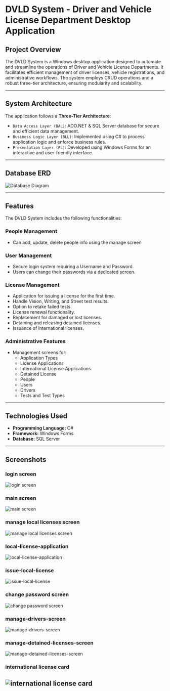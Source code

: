 # DVLD System - Driver and Vehicle License Department Desktop Application

## **Project Overview**
The DVLD System is a Windows desktop application designed to automate and streamline the operations of Driver and Vehicle License Departments. It facilitates efficient management of driver licenses, vehicle registrations, and administrative workflows. The system employs CRUD operations and a robust three-tier architecture, ensuring modularity and scalability.

---

## **System Architecture**
The application follows a **Three-Tier Architecture**:
- `Data Access Layer (DAL)`: ADO.NET & SQL Server database for secure and efficient data management.
- `Business Logic Layer (BLL)`: Implemented using C# to process application logic and enforce business rules.
- `Presentation Layer (PL)`: Developed using Windows Forms for an interactive and user-friendly interface.

---
## **Database ERD**
![Database Diagram](screenshots/DVLD%20Database%20Diagram.png)

---


## **Features**
The DVLD System includes the following functionalities:

### **People Management**
- Can add, update, delete people info using the manage screen

### **User Management**
- Secure login system requiring a Username and Password.
- Users can change their passwords via a dedicated screen.

### **License Management**
- Application for issuing a license for the first time.
- Handle Vision, Writing, and Street test results.
- Option to retake failed tests.
- License renewal functionality.
- Replacement for damaged or lost licenses.
- Detaining and releasing detained licenses.
- Issuance of international licenses.

### **Administrative Features**
- Management screens for:
  - Application Types
  - License Applications
  - International License Applications
  - Detained License
  - People
  - Users
  - Drivers
  - Tests and Test Types

---

## **Technologies Used**
- **Programming Language:** C#
- **Framework:** Windows Forms
- **Database:** SQL Server

---

## **Screenshots**

### login screen
![login screen](screenshots/v2/login-screen.jpg)
### main screen
![main screen](screenshots/v2/main-menu.jpg)

### manage local licenses screen
![manage local licenses screen](screenshots/v2/manage-local-license-applications-screen.jpg)
### local-license-application
![local-license-application](screenshots/v2/local-license-application.jpg)
### issue-local-license
![issue-local-license](screenshots/v2/issue-local-license.jpg)

### change password screen
![change password screen](screenshots//v2/change-password.jpg)
### manage-drivers-screen
![manage-drivers-screen](screenshots/v2/manage-driver-screen.jpg)
### manage-detained-licenses-screen
![manage-detained-licenses-screen](screenshots/v2/manage-detained-licenses-screen.jpg)
### international license card
![international license card](screenshots/v2/international-license-card.jpg)
---

